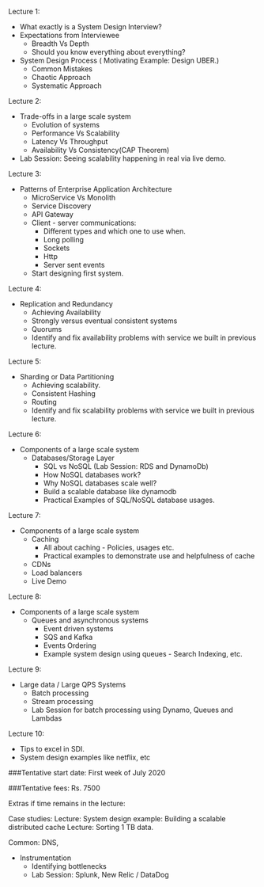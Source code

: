 Lecture 1:
- What exactly is a System Design Interview?
- Expectations from Interviewee
	- Breadth Vs Depth
	- Should you know everything about everything?
- System Design Process ( Motivating Example: Design UBER.)
	- Common Mistakes
	- Chaotic Approach
	- Systematic Approach

Lecture 2:
- Trade-offs in a large scale system
	- Evolution of systems
	- Performance Vs Scalability
	- Latency Vs Throughput
	- Availability Vs Consistency(CAP Theorem)
- Lab Session: Seeing scalability happening in real via live demo.

Lecture 3:
- Patterns of Enterprise Application Architecture
	- MicroService Vs Monolith
	- Service Discovery
	- API Gateway
	- Client - server communications: 
		- Different types and which one to use when.
		- Long polling
		- Sockets
		- Http 
		- Server sent events
	- Start designing first system.

Lecture 4:
- Replication and Redundancy
	- Achieving Availability
	- Strongly versus eventual consistent systems
	- Quorums
	- Identify and fix availability problems with service we built in previous lecture.

Lecture 5:
- Sharding or Data Partitioning
	- Achieving scalability.
	- Consistent Hashing
	- Routing
	- Identify and fix scalability problems with service we built in previous lecture.

Lecture 6:
- Components of a large scale system
	- Databases/Storage Layer
		- SQL vs NoSQL (Lab Session:  RDS and DynamoDb)
		- How NoSQL databases work?
		- Why NoSQL databases scale well?
		- Build a scalable database like dynamodb
		- Practical Examples of SQL/NoSQL database usages.

Lecture 7:
- Components of a large scale system
	- Caching
		- All about caching - Policies, usages etc.
		- Practical examples to demonstrate use and helpfulness of cache
	- CDNs
	- Load balancers
	- Live Demo

Lecture 8:
- Components of a large scale system
	- Queues and asynchronous systems
		- Event driven systems
		- SQS and Kafka
		- Events Ordering
		- Example system design using queues - Search Indexing, etc.

Lecture 9:
- Large data / Large QPS Systems
	- Batch processing
	- Stream processing
	- Lab Session for batch processing using Dynamo, Queues and Lambdas

Lecture 10:
- Tips to excel in SDI. 
- System design examples like netflix, etc

###Tentative start date: 
First week of July 2020

###Tentative fees: Rs. 7500 


Extras if time remains in the lecture:

Case studies:
Lecture: System design example: Building a scalable distributed cache
Lecture: Sorting 1 TB data.

Common: DNS,
- Instrumentation
	- Identifying bottlenecks
	- Lab Session: Splunk, New Relic / DataDog



